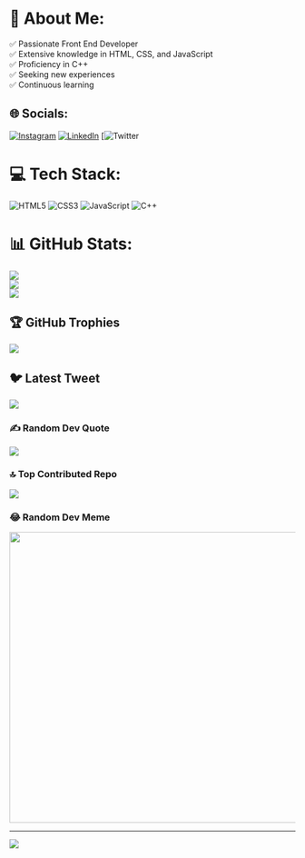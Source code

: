 # 💫 About Me:
✅ Passionate Front End Developer<br>✅ Extensive knowledge in HTML, CSS, and JavaScript<br>✅ Proficiency in C++<br>✅ Seeking new experiences<br>✅ Continuous learning


## 🌐 Socials:
[![Instagram](https://img.shields.io/badge/Instagram-%23E4405F.svg?logo=Instagram&logoColor=white)](https://instagram.com/@thiagogbu) [![LinkedIn](https://img.shields.io/badge/LinkedIn-%230077B5.svg?logo=linkedin&logoColor=white)](https://linkedin.com/in/www.linkedin.com/in/thiagogbu) [![Twitter](https://x.com/thiago_gbu) 

# 💻 Tech Stack:
![HTML5](https://img.shields.io/badge/html5-%23E34F26.svg?style=for-the-badge&logo=html5&logoColor=white) ![CSS3](https://img.shields.io/badge/css3-%231572B6.svg?style=for-the-badge&logo=css3&logoColor=white) ![JavaScript](https://img.shields.io/badge/javascript-%23323330.svg?style=for-the-badge&logo=javascript&logoColor=%23F7DF1E) ![C++](https://img.shields.io/badge/c++-%2300599C.svg?style=for-the-badge&logo=c%2B%2B&logoColor=white)
# 📊 GitHub Stats:
![](https://github-readme-stats.vercel.app/api?username=ThiagoGBU&theme=synthwave&hide_border=false&include_all_commits=false&count_private=false)<br/>
![](https://github-readme-streak-stats.herokuapp.com/?user=ThiagoGBU&theme=synthwave&hide_border=false)<br/>
![](https://github-readme-stats.vercel.app/api/top-langs/?username=ThiagoGBU&theme=synthwave&hide_border=false&include_all_commits=false&count_private=false&layout=compact)

## 🏆 GitHub Trophies
![](https://github-profile-trophy.vercel.app/?username=ThiagoGBU&theme=radical&no-frame=false&no-bg=true&margin-w=4)

## 🐦 Latest Tweet
[![](https://gtce.itsvg.in/api?username=https://twitter.com/ThiagoGbu)](https://github.com/VishwaGauravIn/github-twitter-card-embed)

### ✍️ Random Dev Quote
![](https://quotes-github-readme.vercel.app/api?type=horizontal&theme=radical)

### 🔝 Top Contributed Repo
![](https://github-contributor-stats.vercel.app/api?username=ThiagoGBU&limit=5&theme=radical&combine_all_yearly_contributions=true)

### 😂 Random Dev Meme
<img src="https://rm.up.railway.app/" width="512px"/>

---
[![](https://visitcount.itsvg.in/api?id=ThiagoGBU&icon=0&color=5)](https://visitcount.itsvg.in)

<!-- Proudly created with GPRM ( https://gprm.itsvg.in ) -->
